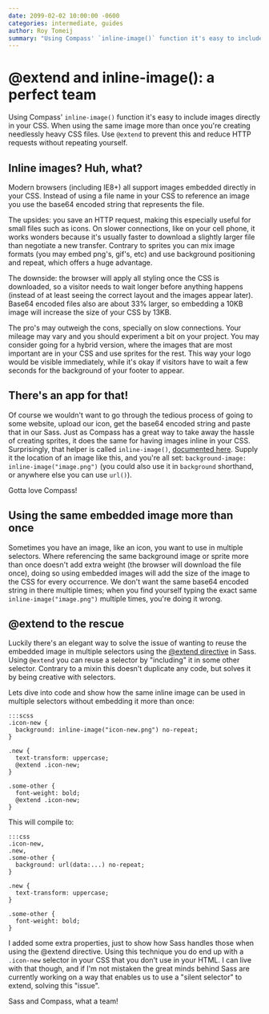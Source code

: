 ```yaml
---
date: 2099-02-02 10:00:00 -0600
categories: intermediate, guides
author: Roy Tomeij
summary: "Using Compass' `inline-image()` function it's easy to include images directly in your CSS. When using the same image more than once you're creating needlessly heavy CSS files. Use `@extend` to prevent this and reduce HTTP requests without repeating yourself."
---
```


# @extend and inline-image(): a perfect team

Using Compass' `inline-image()` function it's easy to include images directly in your CSS. When using the same image more than once you're creating needlessly heavy CSS files. Use `@extend` to prevent this and reduce HTTP requests without repeating yourself.

## Inline images? Huh, what?

Modern browsers (including IE8+) all support images embedded directly in your CSS. Instead of using a file name in your CSS to reference an image you use the base64 encoded string that represents the file.

The upsides: you save an HTTP request, making this especially useful for small files such as icons. On slower connections, like on your cell phone, it works wonders because it's usually faster to download a slightly larger file than negotiate a new transfer. Contrary to sprites you can mix image formats (you may embed png's, gif's, etc) and use background positioning and repeat, which offers a huge advantage.

The downside: the browser will apply all styling once the CSS is downloaded, so a visitor needs to wait longer before anything happens (instead of at least seeing the correct layout and the images appear later). Base64 encoded files also are about 33% larger, so embedding a 10KB image will increase the size of your CSS by 13KB.

The pro's may outweigh the cons, specially on slow connections. Your mileage may vary and you should experiment a bit on your project. You may consider going for a hybrid version, where the images that are most important are in your CSS and use sprites for the rest. This way your logo would be visible immediately, while it's okay if visitors have to wait a few seconds for the background of your footer to appear.

## There's an app for that!

Of course we wouldn't want to go through the tedious process of going to some website, upload our icon, get the base64 encoded string and paste that in our Sass. Just as Compass has a great way to take away the hassle of creating sprites, it does the same for having images inline in your CSS. Surprisingly, that helper is called `inline-image()`, [documented here](http://compass-style.org/reference/compass/helpers/inline-data/). Supply it the location of an image like this, and you're all set: `background-image: inline-image("image.png")` (you could also use it in `background` shorthand, or anywhere else you can use `url()`).

Gotta love Compass!

## Using the same embedded image more than once

Sometimes you have an image, like an icon, you want to use in multiple selectors. Where referencing the same background image or sprite more than once doesn't add extra weight (the browser will download the file once), doing so using embedded images will add the size of the image to the CSS for every occurrence. We don't want the same base64 encoded string in there multiple times; when you find yourself typing the exact same `inline-image("image.png")` multiple times, you're doing it wrong.

## @extend to the rescue

Luckily there's an elegant way to solve the issue of wanting to reuse the embedded image in multiple selectors using the [@extend directive](http://sass-lang.com/docs/yardoc/file.SASS_REFERENCE.html#extend) in Sass. Using `@extend` you can reuse a selector by "including" it in some other selector. Contrary to a mixin this doesn't duplicate any code, but solves it by being creative with selectors.

Lets dive into code and show how the same inline image can be used in multiple selectors without embedding it more than once:

    :::scss
    .icon-new {
      background: inline-image("icon-new.png") no-repeat;
    }

    .new {
      text-transform: uppercase;
      @extend .icon-new;
    }

    .some-other {
      font-weight: bold;
      @extend .icon-new;
    }

This will compile to:

    :::css
    .icon-new,
    .new,
    .some-other {
      background: url(data:...) no-repeat;
    }

    .new {
      text-transform: uppercase;
    }

    .some-other {
      font-weight: bold;
    }

I added some extra properties, just to show how Sass handles those when using the @extend directive. Using this technique you do end up with a `.icon-new` selector in your CSS that you don't use in your HTML. I can live with that though, and if I'm not mistaken the great minds behind Sass are currently working on a way that enables us to use a "silent selector" to extend, solving this "issue".

Sass and Compass, what a team!
